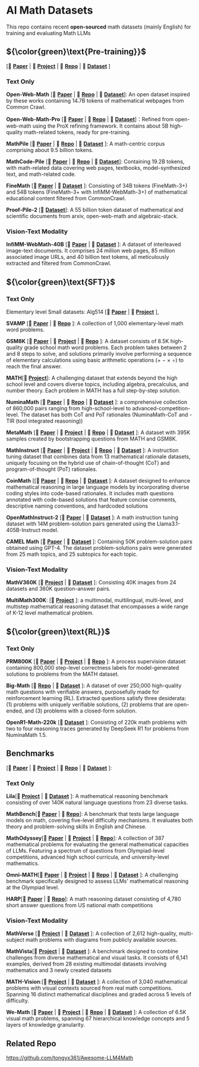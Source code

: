 # AI Math Datasets

This repo contains recent **open-sourced** math datasets (mainly English) for training and evaluating Math LLMs

## ${\color{green}\text{Pre-training}}$

[📄 **[Paper]()** | 🔗 **[Project]()** | 🐙 **[Repo]()** | 🤗 **[Dataset]()** ]

### Text Only

**Open-Web-Math** [📄 **[Paper](https://arxiv.org/pdf/2310.06786)** | 🐙 **[Repo](https://github.com/keirp/OpenWebMath)** | 🤗 **[Dataset](https://huggingface.co/datasets/open-web-math/open-web-math)**]: An open dataset inspired by these works containing 14.7B tokens of mathematical webpages from Common Crawl.

**Open-Web-Math-Pro** [📄 **[Paper](https://arxiv.org/pdf/2409.17115)** | 🐙 **[Repo](https://github.com/GAIR-NLP/ProX)** | 🤗 **[Dataset](https://huggingface.co/datasets/gair-prox/open-web-math-pro)**]：Refined from open-web-math using the ProX refining framework. It contains about 5B high-quality math-related tokens, ready for pre-training.

**MathPile** [📄 **[Paper](https://huggingface.co/papers/2312.17120)** | 🐙 **[Repo](https://github.com/GAIR-NLP/MathPile/?tab=readme-ov-file)** | 🤗 **[Dataset](https://huggingface.co/datasets/GAIR/MathPile)** ]: A math-centric corpus comprising about 9.5 billion tokens.

**MathCode-Pile** [📄 **[Paper](https://arxiv.org/abs/2410.08196)** | 🐙 **[Repo](https://github.com/mathllm/MathCoder2)** | 🤗 **[Dataset](https://huggingface.co/datasets/MathGenie/MathCode-Pile)**]: Containing 19.2B tokens, with math-related data covering web pages, textbooks, model-synthesized text, and math-related code. 

**FineMath** [📄 **[Paper](https://arxiv.org/abs/2502.02737v1)** | 🤗 **[Dataset](https://huggingface.co/datasets/HuggingFaceTB/finemath)** ]: Consisting of 34B tokens (FineMath-3+) and 54B tokens (FineMath-3+ with InfiMM-WebMath-3+) of mathematical educational content filtered from CommonCrawl.

**Proof-Pile-2** [🤗 **[Dataset](https://huggingface.co/datasets/EleutherAI/proof-pile-2)**]: A 55 billion token dataset of mathematical and scientific documents from arxiv, open-web-math and algebraic-stack.

### Vision-Text Modality

**InfiMM-WebMath-40B** [📄 **[Paper](https://arxiv.org/abs/2409.12568)** | 🤗 **[Dataset](https://huggingface.co/datasets/Infi-MM/InfiMM-WebMath-40B)** ]: A dataset of interleaved image-text documents. It comprises 24 million web pages, 85 million associated image URLs, and 40 billion text tokens, all meticulously extracted and filtered from CommonCrawl.

## ${\color{green}\text{SFT}}$

### Text Only

Elementary level 
Small datasets: Alg514 [📄 **[Paper](https://aclanthology.org/P14-1026.pdf)** | 🔗 **[Project](http://groups.csail.mit.edu/rbg/code/wordprobs/)** ], 

**SVAMP** [📄 **[Paper](https://arxiv.org/abs/2103.07191)** | 🐙 **[Repo](https://github.com/arkilpatel/SVAMP)** ]: A collection of 1,000 elementary-level math word problems.

**GSM8K** [📄 **[Paper](https://arxiv.org/abs/2110.14168)** | 🔗 **[Project](https://openai.com/index/solving-math-word-problems/)** | 🐙 **[Repo](https://github.com/openai/grade-school-math?tab=readme-ov-file)** ]: A dataset consists of 8.5K high-quality grade school math word problems. Each problem takes between 2 and 8 steps to solve, and solutions primarily involve performing a sequence of elementary calculations using basic arithmetic operations (+ − × ÷) to reach the final answer. 

**MATH**[🔗 **[Project](https://github.com/hendrycks/math/)**]: A challenging dataset that extends beyond the high school level and covers diverse topics, including algebra, precalculus, and number theory. Each problem in MATH has a full step-by-step solution.

**NuminaMath** [📄 **[Paper](http://faculty.bicmr.pku.edu.cn/~dongbin/Publications/numina_dataset.pdf)** | 🐙 **[Repo](https://github.com/project-numina/aimo-progress-prize)** | 🤗 **[Dataset](https://huggingface.co/AI-MO)** ]: a comprehensive collection of 860,000 pairs ranging from high-school-level to advanced-competition-level. The dataset has both CoT and PoT rationales (NuminaMath-CoT and -TIR (tool integrated reasoning))

**MetaMath** [📄 **[Paper](https://arxiv.org/abs/2309.12284)** | 🔗 **[Project](https://meta-math.github.io/)** | 🐙 **[Repo](https://github.com/meta-math/MetaMath)** | 🤗 **[Dataset](https://huggingface.co/datasets/meta-math/MetaMathQA)** ]: A dataset with 395K samples created by bootstrapping questions from MATH and GSM8K.

**MathInstruct** [📄 **[Paper](https://arxiv.org/pdf/2309.05653)** | 🔗 **[Project](https://tiger-ai-lab.github.io/MAmmoTH/)** | 🐙 **[Repo](https://github.com/TIGER-AI-Lab/MAmmoTH)** | 🤗 **[Dataset](https://huggingface.co/datasets/TIGER-Lab/MathInstruct)** ]: A instruction tuning dataset that combines data from 13 mathematical rationale datasets, uniquely focusing on the hybrid use of chain-of-thought (CoT) and program-of-thought (PoT) rationales.

**CoinMath** [[📄 **[Paper](https://arxiv.org/abs/2412.11699)** | 🐙 **[Repo](https://github.com/TIGER-AI-Lab/MAmmoTH)** | 🤗 **[Dataset](https://huggingface.co/datasets/amao0o0/CoinMath)** ]: A dataset designed to enhance mathematical reasoning in large language models by incorporating diverse coding styles into code-based rationales. It includes math questions annotated with code-based solutions that feature concise comments, descriptive naming conventions, and hardcoded solutions

**OpenMathInstruct-2** [📄 **[Paper](https://arxiv.org/abs/2410.01560)** | 🤗 **[Dataset](https://huggingface.co/collections/nvidia/openmath-2-66fb142317d86400783d2c7b)** ]: A math instruction tuning dataset with 14M problem-solution pairs generated using the Llama3.1-405B-Instruct model.

**CAMEL Math** [📄 **[Paper](https://arxiv.org/abs/2303.17760)** | 🤗 **[Dataset](https://huggingface.co/datasets/camel-ai/math)** ]: Containing 50K problem-solution pairs obtained using GPT-4. The dataset problem-solutions pairs were generated from 25 math topics, and 25 subtopics for each topic.


### Vision-Text Modality

**MathV360K** [🔗 **[Project](https://github.com/HZQ950419/Math-LLaVA)** | 🤗 **[Dataset](https://huggingface.co/datasets/Zhiqiang007/MathV360K)** ]: Consisting 40K images from 24 datasets and 360K question-answer pairs.

**MultiMath300K**: [🔗 **[Project](https://github.com/pengshuai-rin/MultiMath)** ]: a multimodal, multilingual, multi-level, and multistep mathematical reasoning dataset that encompasses a wide range of K-12 level mathematical problem.

## ${\color{green}\text{RL}}$

### Text Only 

**PRM800K** [📄 **[Paper](https://arxiv.org/abs/2305.20050)** | 🔗 **[Project](https://openai.com/index/improving-mathematical-reasoning-with-process-supervision/)** | 🐙 **[Repo](https://github.com/openai/prm800k)** ]: A process supervision dataset containing 800,000 step-level correctness labels for model-generated solutions to problems from the MATH dataset.

**Big-Math** [🐙 **[Repo](https://github.com/SynthLabsAI/big-math)** | 🤗 **[Dataset](https://huggingface.co/datasets/SynthLabsAI/Big-Math-RL-Verified)** ]: A dataset of over 250,000 high-quality math questions with verifiable answers, purposefully made for reinforcement learning (RL). Extracted questions satisfy three desiderata: (1) problems with uniquely verifiable solutions, (2) problems that are open-ended, and (3) problems with a closed-form solution.

**OpenR1-Math-220k** [🤗 **[Dataset](https://huggingface.co/datasets/open-r1/OpenR1-Math-220k)** ]: Consisting of 220k math problems with two to four reasoning traces generated by DeepSeek R1 for problems from NuminaMath 1.5.

## Benchmarks

[📄 **[Paper]()** | 🔗 **[Project]()** | 🐙 **[Repo]()** | 🤗 **[Dataset]()** ]:

### Text Only 

**Lila**[🔗 **[Project](https://lila.apps.allenai.org/)** | 🤗 **[Dataset](https://huggingface.co/datasets/allenai/lila)** ]: A mathematical reasoning benchmark consisting of over 140K natural language questions from 23 diverse tasks.

**MathBench**[📄 **[Paper](https://arxiv.org/abs/2405.12209)** | 🐙 **[Repo](https://github.com/open-compass/MathBench)**]: A benchmark that tests large language models on math, covering five-level difficulty mechanisms. It evaluates both theory and problem-solving skills in English and Chinese.

**MathOdyssey**[📄 **[Paper](https://arxiv.org/abs/2406.18321)** | 🔗 **[Project](https://mathodyssey.github.io/)** | 🐙 **[Repo](https://github.com/protagolabs/odyssey-math)**]: A collection of 387 mathematical problems for evaluating the general mathematical capacities of LLMs. Featuring a spectrum of questions from Olympiad-level competitions, advanced high school curricula, and university-level mathematics.

**Omni-MATH**[📄 **[Paper](https://arxiv.org/abs/2410.07985)** | 🔗 **[Project](https://omni-math.github.io/)** | 🐙 **[Repo](https://github.com/KbsdJames/Omni-MATH)** | 🤗 **[Dataset](https://huggingface.co/datasets/KbsdJames/Omni-MATH)** ]: A challenging benchmark specifically designed to assess LLMs' mathematical reasoning at the Olympiad level.

**HARP**[📄 **[Paper](https://arxiv.org/abs/2412.08819)** | 🐙 **[Repo](https://github.com/aadityasingh/HARP?tab=readme-ov-file)**]: A math reasoning dataset consisting of 4,780 short answer questions from US national math competitions

### Vision-Text Modality

**MathVerse** [🔗 **[Project](https://mathverse-cuhk.github.io/)** | 🤗 **[Dataset](https://huggingface.co/datasets/AI4Math/MathVerse)** ]: A collection of 2,612 high-quality, multi-subject math problems with diagrams from publicly available sources.

**MathVista**[🔗 **[Project](https://mathvista.github.io/)** | 🤗 **[Dataset](https://huggingface.co/datasets/AI4Math/MathVista)** ]: A benchmark designed to combine challenges from diverse mathematical and visual tasks. It consists of 6,141 examples, derived from 28 existing multimodal datasets involving mathematics and 3 newly created datasets 

**MATH-Vision**:[🔗 **[Project](https://mathllm.github.io/mathvision/)** | 🤗 **[Dataset](https://huggingface.co/datasets/MathLLMs/MathVision)** ]: A collection of 3,040 mathematical problems with visual contexts sourced from real math competitions. Spanning 16 distinct mathematical disciplines and graded across 5 levels of difficulty.

**We-Math** [📄 **[Paper](https://arxiv.org/abs/2407.01284)** | 🔗 **[Project](https://we-math.github.io/)** | 🐙 **[Repo](https://github.com/We-Math/We-Math)** | 🤗 **[Dataset](https://huggingface.co/datasets/We-Math/We-Math)** ]: A collection of 6.5K visual math problems, spanning 67 hierarchical knowledge concepts and 5 layers of knowledge granularity.

## Related Repo
 
 https://github.com/tongyx361/Awesome-LLM4Math
